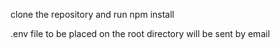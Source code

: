 clone the repository and run npm install

.env file to be placed on the root directory will be sent by email

